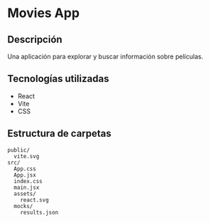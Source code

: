 # Movies App

## Descripción
Una aplicación para explorar y buscar información sobre películas.

## Tecnologías utilizadas
- React
- Vite
- CSS

## Estructura de carpetas
```
public/
  vite.svg
src/
  App.css
  App.jsx
  index.css
  main.jsx
  assets/
    react.svg
  mocks/
    results.json
```
